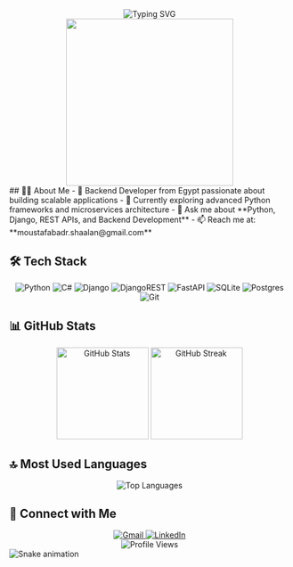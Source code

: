 <div align="center">
  <img src="https://readme-typing-svg.demolab.com?font=Fira+Code&weight=600&size=28&duration=4000&pause=1000&color=6E93F7&center=true&vCenter=true&random=false&width=435&lines=Hi+%F0%9F%91%8B%2C+I'm+Mostafa;Backend+Developer;Python+Enthusiast" alt="Typing SVG" />
</div>

<div align="center">
  <img src="https://raw.githubusercontent.com/TheDudeThatCode/TheDudeThatCode/master/Assets/Developer.gif" width="300"/>
</div>
## 👨‍💻 About Me
- 🔭 Backend Developer from Egypt passionate about building scalable applications
- 🌱 Currently exploring advanced Python frameworks and microservices architecture
- 💬 Ask me about **Python, Django, REST APIs, and Backend Development**
- 📫 Reach me at: **moustafabadr.shaalan@gmail.com**

## 🛠️ Tech Stack
<div align="center">
  
  ![Python](https://img.shields.io/badge/python-3670A0?style=for-the-badge&logo=python&logoColor=ffdd54)
  ![C#](https://img.shields.io/badge/c%23-%23239120.svg?style=for-the-badge&logo=c-sharp&logoColor=white)
  ![Django](https://img.shields.io/badge/django-%23092E20.svg?style=for-the-badge&logo=django&logoColor=white)
  ![DjangoREST](https://img.shields.io/badge/DJANGO-REST-ff1709?style=for-the-badge&logo=django&logoColor=white&color=ff1709&labelColor=gray)
  ![FastAPI](https://img.shields.io/badge/FastAPI-005571?style=for-the-badge&logo=fastapi)
  ![SQLite](https://img.shields.io/badge/sqlite-%2307405e.svg?style=for-the-badge&logo=sqlite&logoColor=white)
  ![Postgres](https://img.shields.io/badge/postgres-%23316192.svg?style=for-the-badge&logo=postgresql&logoColor=white)
  ![Git](https://img.shields.io/badge/git-%23F05033.svg?style=for-the-badge&logo=git&logoColor=white)
  
</div>

## 📊 GitHub Stats
<div align="center">
  <img src="https://github-readme-stats.vercel.app/api?username=mostafabadrshaalan&show_icons=true&theme=tokyonight" alt="GitHub Stats" height="165"/>
  <img src="https://github-readme-streak-stats.herokuapp.com/?user=mostafabadrshaalan&theme=tokyonight" alt="GitHub Streak" height="165"/>
</div>

## 🔝 Most Used Languages
<div align="center">
  <img src="https://github-readme-stats.vercel.app/api/top-langs/?username=mostafabadrshaalan&layout=compact&theme=tokyonight" alt="Top Languages"/>
</div>

## 🤝 Connect with Me
<div align="center">
  <a href="mailto:moustafabadr.shaalan@gmail.com">
    <img src="https://img.shields.io/badge/Gmail-D14836?style=for-the-badge&logo=gmail&logoColor=white" alt="Gmail"/>
  </a>
  <a href="https://www.linkedin.com/in/mostafabadrsh/">
    <img src="https://img.shields.io/badge/LinkedIn-0077B5?style=for-the-badge&logo=linkedin&logoColor=white" alt="LinkedIn"/>
  </a>
</div>

<div align="center">
  <img src="https://komarev.com/ghpvc/?username=mostafabadrshaalan&style=flat-square&color=blue" alt="Profile Views"/>
</div>

<img src="https://raw.githubusercontent.com/mostafabadrshaalan/mostafabadrshaalan/output/snake.svg" alt="Snake animation" />
